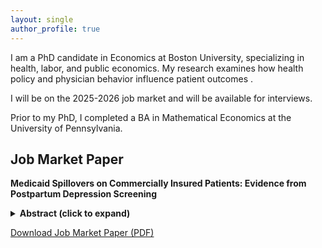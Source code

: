 ```yaml
---
layout: single
author_profile: true
---
```



I am a PhD candidate in Economics at Boston University, specializing in health, labor, and public economics. My research examines how health policy and physician behavior influence patient outcomes . 

I will be on the 2025-2026 job market and will be available for interviews.

Prior to my PhD, I completed a BA in Mathematical Economics at the University of Pennsylvania.

## Job Market Paper

**Medicaid Spillovers on Commercially Insured Patients: Evidence from Postpartum Depression Screening**  
<details>
<summary><strong>Abstract (click to expand)</strong></summary>

This paper examines how targeted Medicaid reimbursement affects screening practices across payer types. In January 2014, Colorado Medicaid began reimbursing pediatric providers for postpartum depression (PPD) screening during infant well-child visits. Using linked birth records and All-Payer Claims data from 2012 to 2019, I find that practices with greater pre-policy Medicaid exposure increased screening more after the policy, primarily among commercially insured patients. Screening for Medicaid patients rose broadly across all practices, consistent with practice-wide adoption rather than payer-specific targeting. Leveraging physician moves across practices, I show that about two thirds of physicians adjust their screening behavior toward the norms of their new practice, indicating that organizational systems play a central role in shaping provider behavior. These findings show that payer-specific incentives can influence care delivery beyond the targeted payer through practice-level mechanisms.

</details>

[Download Job Market Paper (PDF)](/files/Lee_JMP_101725.pdf)

